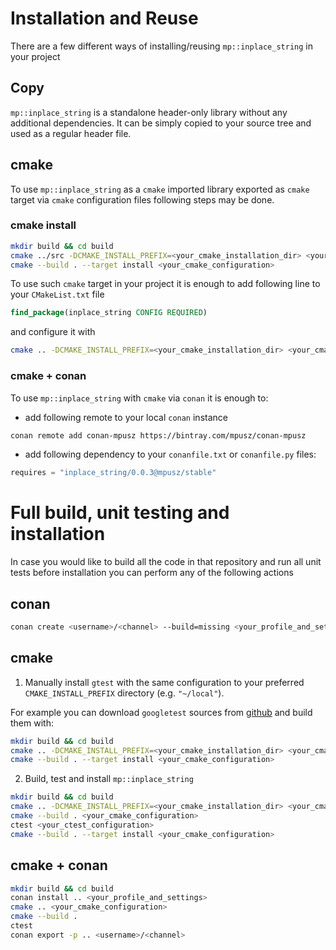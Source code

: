 # Installation and Reuse

There are a few different ways of installing/reusing `mp::inplace_string` in your project 

## Copy

`mp::inplace_string` is a standalone header-only library without any additional dependencies.
It can be simply copied to your source tree and used as a regular header file.

## cmake

To use `mp::inplace_string` as a `cmake` imported library exported as `cmake` target via `cmake`
configuration files following steps may be done.

### cmake install

```bash
mkdir build && cd build
cmake ../src -DCMAKE_INSTALL_PREFIX=<your_cmake_installation_dir> <your_cmake_configuration>
cmake --build . --target install <your_cmake_configuration>
```

To use such `cmake` target in your project it is enough to add following line to your `CMakeList.txt` file

```cmake
find_package(inplace_string CONFIG REQUIRED)
```

and configure it with

```bash
cmake .. -DCMAKE_INSTALL_PREFIX=<your_cmake_installation_dir> <your_cmake_configuration>
```

### cmake + conan

To use `mp::inplace_string` with `cmake` via `conan` it is enough to:
- add following remote to your local `conan` instance

```bash
conan remote add conan-mpusz https://bintray.com/mpusz/conan-mpusz
```

- add following dependency to your `conanfile.txt` or `conanfile.py` files:

```python
requires = "inplace_string/0.0.3@mpusz/stable"
```


# Full build, unit testing and installation

In case you would like to build all the code in that repository and run all unit tests before
installation you can perform any of the following actions

## conan

```bash
conan create <username>/<channel> --build=missing <your_profile_and_settings>
```

## cmake

1. Manually install `gtest` with the same configuration to your preferred `CMAKE_INSTALL_PREFIX`
directory (e.g. `"~/local"`).

For example you can download `googletest` sources from [github](https://github.com/google/googletest)
and build them with:

```bash
mkdir build && cd build
cmake .. -DCMAKE_INSTALL_PREFIX=<your_cmake_installation_dir> <your_cmake_configuration>
cmake --build . --target install <your_cmake_configuration>
```

2. Build, test and install `mp::inplace_string`

```bash
mkdir build && cd build
cmake .. -DCMAKE_INSTALL_PREFIX=<your_cmake_installation_dir> <your_cmake_configuration>
cmake --build . <your_cmake_configuration>
ctest <your_ctest_configuration>
cmake --build . --target install <your_cmake_configuration>
```

## cmake + conan

```bash
mkdir build && cd build
conan install .. <your_profile_and_settings>
cmake .. <your_cmake_configuration>
cmake --build .
ctest
conan export -p .. <username>/<channel>
```
